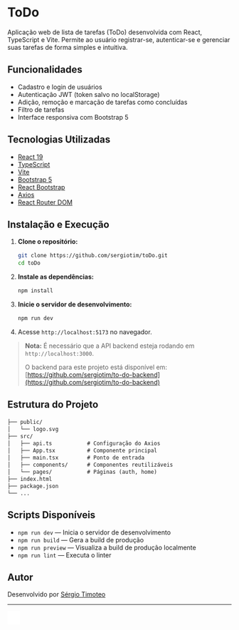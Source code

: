 # ToDo

Aplicação web de lista de tarefas (ToDo) desenvolvida com React, TypeScript e Vite. Permite ao usuário registrar-se, autenticar-se e gerenciar suas tarefas de forma simples e intuitiva.

## Funcionalidades
- Cadastro e login de usuários
- Autenticação JWT (token salvo no localStorage)
- Adição, remoção e marcação de tarefas como concluídas
- Filtro de tarefas
- Interface responsiva com Bootstrap 5

## Tecnologias Utilizadas
- [React 19](https://react.dev/)
- [TypeScript](https://www.typescriptlang.org/)
- [Vite](https://vitejs.dev/)
- [Bootstrap 5](https://getbootstrap.com/)
- [React Bootstrap](https://react-bootstrap.github.io/)
- [Axios](https://axios-http.com/)
- [React Router DOM](https://reactrouter.com/)

## Instalação e Execução

1. **Clone o repositório:**
   ```bash
   git clone https://github.com/sergiotim/toDo.git
   cd toDo
   ```
2. **Instale as dependências:**
   ```bash
   npm install
   ```
3. **Inicie o servidor de desenvolvimento:**
   ```bash
   npm run dev
   ```
4. Acesse `http://localhost:5173` no navegador.


> **Nota:** É necessário que a API backend esteja rodando em `http://localhost:3000`.
>
> O backend para este projeto está disponível em: [https://github.com/sergiotim/to-do-backend](https://github.com/sergiotim/to-do-backend)

## Estrutura do Projeto
```
├── public/
│   └── logo.svg
├── src/
│   ├── api.ts           # Configuração do Axios
│   ├── App.tsx          # Componente principal
│   ├── main.tsx         # Ponto de entrada
│   ├── components/      # Componentes reutilizáveis
│   └── pages/           # Páginas (auth, home)
├── index.html
├── package.json
└── ...
```

## Scripts Disponíveis
- `npm run dev` — Inicia o servidor de desenvolvimento
- `npm run build` — Gera a build de produção
- `npm run preview` — Visualiza a build de produção localmente
- `npm run lint` — Executa o linter

## Autor
Desenvolvido por [Sérgio Timoteo](https://github.com/sergiotim)

---

![Logo](public/logo.svg)
